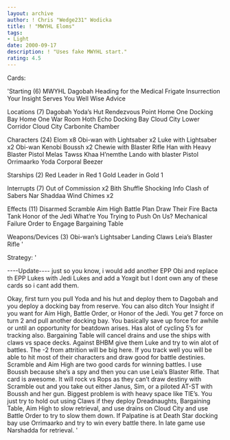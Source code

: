 ```yaml
---
layout: archive
author: ! Chris "Wedge231" Wodicka
title: ! "MWYHL Eloms"
tags:
- Light
date: 2000-09-17
description: ! "Uses fake MWYHL start."
rating: 4.5
---
```

Cards: 

'Starting (6)
MWYHL
Dagobah
Heading for the Medical Frigate
Insurrection
Your Insight Serves You Well
Wise Advice

Locations (7)
Dagobah Yoda’s Hut
Rendezvous Point
Home One Docking Bay
Home One War Room
Hoth Echo Docking Bay
Cloud City Lower Corridor
Cloud City Carbonite Chamber

Characters (24)
Elom x8
Obi-wan with Lightsaber x2
Luke with Lightsaber x2
Obi-wan Kenobi
Boussh x2
Chewie with Blaster Rifle
Han with Heavy Blaster Pistol
Melas
Tawss Khaa
H’nemthe
Lando with blaster Pistol
Orrimaarko
Yoda
Corporal Beezer

Starships (2)
Red Leader in Red 1
Gold Leader in Gold 1

Interrupts (7)
Out of Commission x2
Bith Shuffle
Shocking Info
Clash of Sabers
Nar Shaddaa Wind Chimes x2

Effects (11)
Disarmed
Scramble
Aim High
Battle Plan
Draw Their Fire
Bacta Tank
Honor of the Jedi
What’re You Trying to Push On Us?
Mechanical Failure
Order to Engage
Bargaining Table

Weapons/Devices (3)
Obi-wan’s Lightsaber
Landing Claws
Leia’s Blaster Rifle '

Strategy: '

----Update----
just so you know, i would add another EPP Obi and replace th EPP Lukes with Jedi Lukes and add a Yoxgit but I dont own any of these cards so i cant add them.

Okay, first turn you pull Yoda and his hut and deploy them to Dagobah and you deploy a docking bay from reserve. You can also ditch Your Insight if you want for Aim High, Battle Order, or Honor of the Jedi. You get 7 force on turn 2 and pull another docking bay. You basically save up force for awhile or until an opportunity for beatdown arises. Has alot of cycling 5’s for tracking also.
Bargaining Table will cancel drains and use the ships with claws vs space decks. Against BHBM give them Luke and try to win alot of battles. The -2 from attrition will be big here. If you track well you will be able to hit most of their characters and draw good for battle destinies. Scramble and Aim High are two good cards for winning battles. I use Boussh because she’s a spy and then you can use Leia’s Blaster Rifle. That card is awesome. It will rock vs Rops as they can’t draw destiny with Scramble out and you take out either Janus, Sim, or a piloted AT-ST with Boussh and her gun. Biggest problem is with heavy space like TIE’s. You just try to hold out using Claws if they deploy Dreadnaughts, Bargaining Table, Aim High to slow retrieval, and use drains on Cloud City and use Battle Order to try to slow them down. If Palpatine is at Death Star docking bay use Orrimaarko and try to win every battle there. In late game use Narshadda for retrieval.    '